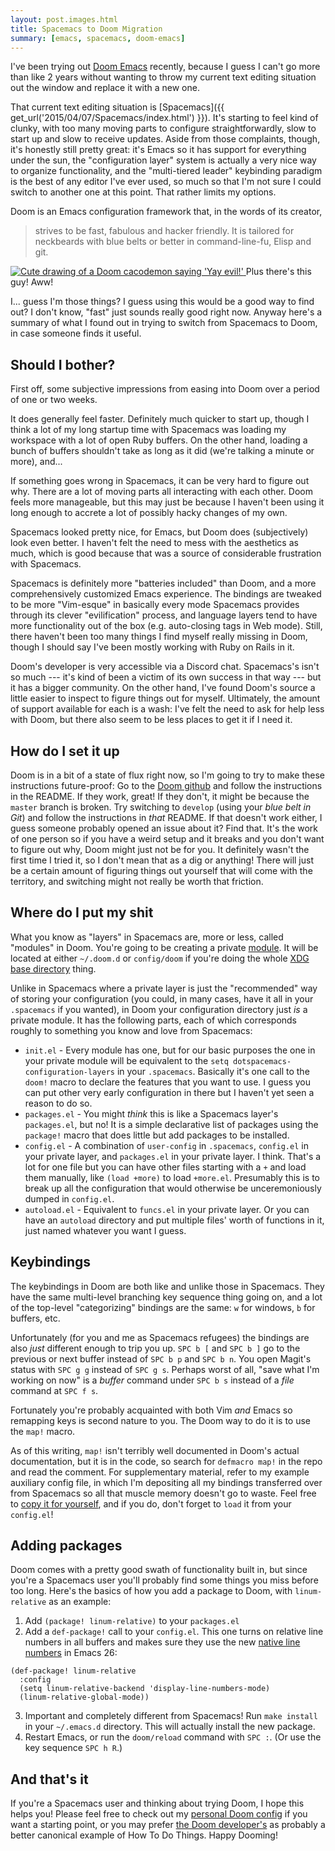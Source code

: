 ```yaml
---
layout: post.images.html
title: Spacemacs to Doom Migration
summary: [emacs, spacemacs, doom-emacs]
---
```


I've been trying out [Doom Emacs](https://github.com/hlissner/doom-emacs) recently,
because I guess I can't go more than like 2 years
without wanting to throw my current text editing situation out the window
and replace it with a new one.

That current text editing situation is [Spacemacs]({{ get_url('2015/04/07/Spacemacs/index.html') }}).
It's starting to feel kind of clunky,
with too many moving parts to configure straightforwardly,
slow to start up and slow to receive updates.
Aside from those complaints, though, it's honestly still pretty great:
it's Emacs so it has support for everything under the sun,
the "configuration layer" system is actually a very nice way to organize functionality,
and the "multi-tiered leader" keybinding paradigm is the best of any editor I've ever used,
so much so that I'm not sure I could switch to another one at this point.
That rather limits my options.

Doom is an Emacs configuration framework that,
in the words of its creator,

> strives to be fast, fabulous and hacker friendly.
> It is tailored for neckbeards with blue belts or better in command-line-fu, Elisp and git.

<span class="marginnote">
<a href="{{ get_asset('images/posts/Spacemacs_To_Doom_Migration/cacochan.png') }}" rel="bytebox">
    <img alt="Cute drawing of a Doom cacodemon saying 'Yay evil!'" src="{{ get_asset('images/posts/Spacemacs_To_Doom_Migration/cacochan.png') }}" />
</a>
Plus there's this guy! Aww!
</span>

I... guess I'm those things? I guess using this would be a good way to find out?
I don't know, "fast" just sounds really good right now.
Anyway here's a summary of what I found out in trying to switch
from Spacemacs to Doom, in case someone finds it useful.

## Should I bother?

First off, some subjective impressions
from easing into Doom over a period of one or two weeks.

It does generally feel faster. Definitely much quicker to start up,
though I think a lot of my long startup time with Spacemacs was
loading my workspace with a lot of open Ruby buffers.
On the other hand, loading a bunch of buffers shouldn't take as long
as it did (we're talking a minute or more), and...
  
If something goes wrong in Spacemacs, it can be very hard to figure out why.
There are a lot of moving parts all interacting with each other.
Doom feels more manageable, but this may just be because I haven't been using it
long enough to accrete a lot of possibly hacky changes of my own.

Spacemacs looked pretty nice, for Emacs, but Doom does (subjectively) look even better.
I haven't felt the need to mess with the aesthetics as much,
which is good because that was a source of considerable frustration with Spacemacs.

Spacemacs is definitely more "batteries included" than Doom,
and a more comprehensively customized Emacs experience.
The bindings are tweaked to be more "Vim-esque" in basically every mode
Spacemacs provides through its clever "evilification" process,
and language layers tend to have more functionality
out of the box (e.g. auto-closing tags in Web mode).
Still, there haven't been too many things I find myself really missing in Doom,
though I should say I've been mostly working with Ruby on Rails in it.

Doom's developer is very accessible via a Discord chat.
Spacemacs's isn't so much --- it's kind of been a victim of its own success in that way
--- but it has a bigger community. On the other hand, I've found Doom's source
a little easier to inspect to figure things out for myself.
Ultimately, the amount of support available for each is a wash:
I've felt the need to ask for help less with Doom,
but there also seem to be less places to get it if I need it.

## How do I set it up

Doom is in a bit of a state of flux right now,
so I'm going to try to make these instructions future-proof:
Go to the [Doom github](https://github.com/hlissner/doom-emacs)
and follow the instructions in the README.
If they work, great!
If they don't, it might be because the `master` branch is broken.
Try switching to `develop` (using your _blue belt in Git_)
and follow the instructions in _that_ README.
If that doesn't work either,
I guess someone probably opened an issue about it? Find that.
It's the work of one person
so if you have a weird setup and it breaks and you don't want to figure out why,
Doom might just not be for you.
It definitely wasn't the first time I tried it,
so I don't mean that as a dig or anything!
There will just be a certain amount of figuring things out yourself
that will come with the territory,
and switching might not really be worth that friction.

## Where do I put my shit

What you know as "layers" in Spacemacs are, more or less, called "modules" in Doom.
You're going to be creating a private [module](https://github.com/hlissner/doom-emacs/wiki/Modules).
It will be located at either `~/.doom.d`
or `config/doom`
if you're doing the whole
[XDG base directory](https://specifications.freedesktop.org/basedir-spec/basedir-spec-latest.html)
thing.

Unlike in Spacemacs where a private layer is just the "recommended" way
of storing your configuration
(you could, in many cases, have it all in your `.spacemacs` if you wanted),
in Doom your configuration directory just _is_ a private module.
It has the following parts, each of which corresponds roughly to something
you know and love from Spacemacs:

* `init.el` - Every module has one, but for our basic purposes
  the one in your private module will be equivalent to the
  `setq dotspacemacs-configuration-layers` in your `.spacemacs`.
  Basically it's one call to the `doom!` macro to declare the features
  that you want to use.
  I guess you can put other very early configuration in there
  but I haven't yet seen a reason to do so.
* `packages.el` - You might _think_ this is like a Spacemacs layer's `packages.el`,
  but no! It is a simple declarative list of packages using the `package!` macro that does 
  little but add packages to be installed.
* `config.el` - A combination of `user-config` in `.spacemacs`,
  `config.el` in your private layer, and `packages.el` in your private layer.
  I think.
  That's a lot for one file but you can have other files starting with a `+`
  and load them manually, like `(load +more)` to load `+more.el`.
  Presumably this is to break up all the configuration
  that would otherwise be unceremoniously dumped in `config.el`.
* `autoload.el` - Equivalent to `funcs.el` in your private layer.
  Or you can have an `autoload` directory and put multiple files' worth
  of functions in it, just named whatever you want I guess.

## Keybindings

The keybindings in Doom are both like and unlike those in Spacemacs.
They have the same multi-level branching key sequence thing going on,
and a lot of the top-level "categorizing" bindings are the same:
`w` for windows, `b` for buffers, etc.

Unfortunately (for you and me as Spacemacs refugees)
the bindings are also _just_ different enough to trip you up.
`SPC b [` and `SPC b ]` go to the previous or next buffer instead of `SPC b p` and `SPC b n`.
You open Magit's status with `SPC g g` instead of `SPC g s`.
Perhaps worst of all, "save what I'm working on now"
is a _buffer_ command under `SPC b s` instead of a _file_ command at `SPC f s`.

Fortunately you're probably acquainted with both Vim _and_ Emacs
so remapping keys is second nature to you.
The Doom way to do it is to use the `map!` macro.

As of this writing, `map!` isn't terribly well documented in Doom's actual documentation,
but it is in the code, so search for `defmacro map!` in the repo and read the comment.
For supplementary material, refer to my example auxiliary config file,
in which I'm depositing all my bindings transferred over from Spacemacs
so all that muscle memory doesn't go to waste.
Feel free to [copy it for yourself](https://github.com/valrus/doom-private-module/blob/master/%2Bspacemacs-bindings.el),
and if you do, don't forget to `load` it from your `config.el`!

## Adding packages

Doom comes with a pretty good swath of functionality built in,
but since you're a Spacemacs user you'll probably find some things you miss
before too long. Here's the basics of how you add a package to Doom,
with `linum-relative` as an example:

1. Add `(package! linum-relative)` to your `packages.el`
2. Add a `def-package!` call to your `config.el`.
   This one turns on relative line numbers in all buffers
   and makes sure they use the new [native line numbers](https://www.gnu.org/software/emacs/news/NEWS.26.1) in Emacs 26:

```
(def-package! linum-relative
  :config
  (setq linum-relative-backend 'display-line-numbers-mode)
  (linum-relative-global-mode))
```

3. Important and completely different from Spacemacs!
   Run `make install` in your `~/.emacs.d` directory.
   This will actually install the new package.
4. Restart Emacs, or run the `doom/reload` command with `SPC :`.
   (Or use the key sequence `SPC h R`.)

## And that's it

If you're a Spacemacs user and thinking about trying Doom,
I hope this helps you!
Please feel free to check out my [personal Doom config](https://github.com/valrus/doom-private-module)
if you want a starting point,
or you may prefer [the Doom developer's](https://github.com/hlissner/doom-emacs-private)
as probably a better canonical example of How To Do Things.
Happy Dooming!
